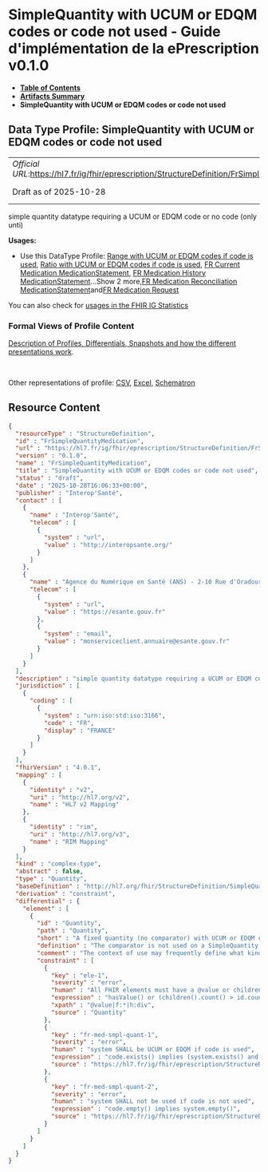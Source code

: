 # SimpleQuantity with UCUM or EDQM codes or code not used - Guide d'implémentation de la ePrescription v0.1.0

* [**Table of Contents**](toc.md)
* [**Artifacts Summary**](artifacts.md)
* **SimpleQuantity with UCUM or EDQM codes or code not used**

## Data Type Profile: SimpleQuantity with UCUM or EDQM codes or code not used 

| | |
| :--- | :--- |
| *Official URL*:https://hl7.fr/ig/fhir/eprescription/StructureDefinition/FrSimpleQuantityMedication | *Version*:0.1.0 |
| Draft as of 2025-10-28 | *Computable Name*:FrSimpleQuantityMedication |

 
simple quantity datatype requiring a UCUM or EDQM code or no code (only unti) 

**Usages:**

* Use this DataType Profile: [Range with UCUM or EDQM codes if code is used](StructureDefinition-FrRangeMedication.md), [Ratio with UCUM or EDQM codes if code is used](StructureDefinition-FrRatioMedication.md), [FR Current Medication MedicationStatement](StructureDefinition-fr-current-medication-medicationstatement.md), [FR Medication History MedicationStatement](StructureDefinition-fr-medication-history-medicationstatement.md)...Show 2 more,[FR Medication Reconciliation MedicationStatement](StructureDefinition-fr-medication-reconciliation-statement.md)and[FR Medication Request](StructureDefinition-fr-medicationrequest.md)

You can also check for [usages in the FHIR IG Statistics](https://packages2.fhir.org/xig/ans.fhir.fr.eprescription|current/StructureDefinition/FrSimpleQuantityMedication)

### Formal Views of Profile Content

 [Description of Profiles, Differentials, Snapshots and how the different presentations work](http://build.fhir.org/ig/FHIR/ig-guidance/readingIgs.html#structure-definitions). 

 

Other representations of profile: [CSV](StructureDefinition-FrSimpleQuantityMedication.csv), [Excel](StructureDefinition-FrSimpleQuantityMedication.xlsx), [Schematron](StructureDefinition-FrSimpleQuantityMedication.sch) 



## Resource Content

```json
{
  "resourceType" : "StructureDefinition",
  "id" : "FrSimpleQuantityMedication",
  "url" : "https://hl7.fr/ig/fhir/eprescription/StructureDefinition/FrSimpleQuantityMedication",
  "version" : "0.1.0",
  "name" : "FrSimpleQuantityMedication",
  "title" : "SimpleQuantity with UCUM or EDQM codes or code not used",
  "status" : "draft",
  "date" : "2025-10-28T16:06:33+00:00",
  "publisher" : "Interop'Santé",
  "contact" : [
    {
      "name" : "Interop'Santé",
      "telecom" : [
        {
          "system" : "url",
          "value" : "http://interopsante.org/"
        }
      ]
    },
    {
      "name" : "Agence du Numérique en Santé (ANS) - 2-10 Rue d'Oradour-sur-Glane, 75015 Paris",
      "telecom" : [
        {
          "system" : "url",
          "value" : "https://esante.gouv.fr"
        },
        {
          "system" : "email",
          "value" : "monserviceclient.annuaire@esante.gouv.fr"
        }
      ]
    }
  ],
  "description" : "simple quantity datatype requiring a UCUM or EDQM code or no code (only unti)",
  "jurisdiction" : [
    {
      "coding" : [
        {
          "system" : "urn:iso:std:iso:3166",
          "code" : "FR",
          "display" : "FRANCE"
        }
      ]
    }
  ],
  "fhirVersion" : "4.0.1",
  "mapping" : [
    {
      "identity" : "v2",
      "uri" : "http://hl7.org/v2",
      "name" : "HL7 v2 Mapping"
    },
    {
      "identity" : "rim",
      "uri" : "http://hl7.org/v3",
      "name" : "RIM Mapping"
    }
  ],
  "kind" : "complex-type",
  "abstract" : false,
  "type" : "Quantity",
  "baseDefinition" : "http://hl7.org/fhir/StructureDefinition/SimpleQuantity",
  "derivation" : "constraint",
  "differential" : {
    "element" : [
      {
        "id" : "Quantity",
        "path" : "Quantity",
        "short" : "A fixed quantity (no comparator) with UCUM or EDQM code or no code",
        "definition" : "The comparator is not used on a SimpleQuantity. The code SHALL be a UCUM or EDQM code if used.",
        "comment" : "The context of use may frequently define what kind of quantity this is and therefore what kind of units can be used. The context of use explicitely excludes the use of the simpleQuantity \"comparator\" element.",
        "constraint" : [
          {
            "key" : "ele-1",
            "severity" : "error",
            "human" : "All FHIR elements must have a @value or children",
            "expression" : "hasValue() or (children().count() > id.count())",
            "xpath" : "@value|f:*|h:div",
            "source" : "Quantity"
          },
          {
            "key" : "fr-med-smpl-quant-1",
            "severity" : "error",
            "human" : "system SHALL be UCUM or EDQM if code is used",
            "expression" : "code.exists() implies (system.exists() and (system = 'http://standardterms.edqm.eu' or system = 'http://unitsofmeasure.org'))",
            "source" : "https://hl7.fr/ig/fhir/eprescription/StructureDefinition/FrSimpleQuantityMedication"
          },
          {
            "key" : "fr-med-smpl-quant-2",
            "severity" : "error",
            "human" : "system SHALL not be used if code is not used",
            "expression" : "code.empty() implies system.empty()",
            "source" : "https://hl7.fr/ig/fhir/eprescription/StructureDefinition/FrSimpleQuantityMedication"
          }
        ]
      }
    ]
  }
}

```
